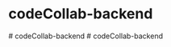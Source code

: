 # codeCollab-backend
#   c o d e C o l l a b - b a c k e n d  
 #   c o d e C o l l a b - b a c k e n d  
 